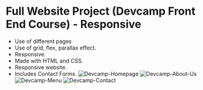 # Full Website Project (Devcamp Front End Course) - Responsive

- Use of different pages
- Use of grid, flex, parallax effect.
- Responsive.
- Made with HTML and CSS.
- Responsive website.
- Includes Contact Forms.
![Devcamp-Homepage](https://user-images.githubusercontent.com/45559339/203622609-10604b57-817d-431f-b31a-3badb95d440e.png)
![Devcamp-About-Us](https://user-images.githubusercontent.com/45559339/203622665-6373179d-3127-4e17-9cb2-d8c1aa77debc.png)
![Devcamp-Menu](https://user-images.githubusercontent.com/45559339/203622709-abe27657-443d-488f-a1a6-8dfca8a8ffc3.png)
![Devcamp-Contact](https://user-images.githubusercontent.com/45559339/203622764-d21de097-cb58-4618-aff4-ab4d7ab303ed.png)
